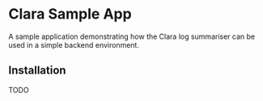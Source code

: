# Clara Sample App

A sample application demonstrating how the Clara log summariser can be used in a simple backend environment.

## Installation

TODO
